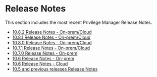[title]: # (Release Notes)
[tags]: # (read me)
[priority]: # (30000)
# Release Notes

This section includes the most recent Privilege Manager Release Notes.

* [10.8.2 Release Notes - On-prem/Cloud](10.8.2-combined.md)
* [10.8.1 Release Notes - On-prem/Cloud](10.8.1-combined.md)
* [10.8.0 Release Notes - On-prem/Cloud](10.8-combined.md)
* [10.7.1 Release Notes - On-prem/Cloud](10.7.1-combined.md)
* [10.7.0 Release Notes - On-prem](10.7-on-prem.md)
* [10.6 Release Notes - On-prem](10.6-on-prem.md)
* [10.6 Release Notes - Cloud](10.6-cloud.md)
* [10.5 and previous releases Release Notes](10.5-prior.md)
